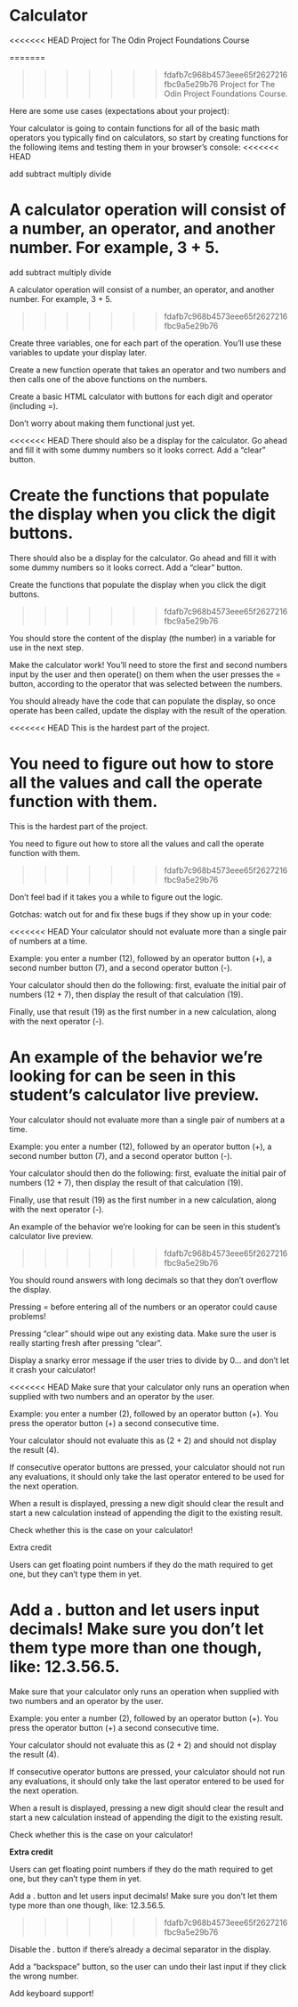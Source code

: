 # Calculator

<<<<<<< HEAD
Project for The Odin Project Foundations Course

=======
>>>>>>> fdafb7c968b4573eee65f2627216fbc9a5e29b76
Project for The Odin Project Foundations Course.

Here are some use cases (expectations about your project):

Your calculator is going to contain functions for all of the basic math operators you typically find on calculators, so start by creating functions for the following items and testing them in your browser’s console:
<<<<<<< HEAD

add subtract multiply divide

A calculator operation will consist of a number, an operator, and another number. For example, 3 + 5.
=======
  
  add
  subtract
  multiply
  divide
  
A calculator operation will consist of a number, an operator, and another number. For example, 3 + 5. 
>>>>>>> fdafb7c968b4573eee65f2627216fbc9a5e29b76

Create three variables, one for each part of the operation. You’ll use these variables to update your display later.

Create a new function operate that takes an operator and two numbers and then calls one of the above functions on the numbers.

Create a basic HTML calculator with buttons for each digit and operator (including =).

Don’t worry about making them functional just yet.

<<<<<<< HEAD
There should also be a display for the calculator. Go ahead and fill it with some dummy numbers so it looks correct. Add a “clear” button.

Create the functions that populate the display when you click the digit buttons.
=======
There should also be a display for the calculator. Go ahead and fill it with some dummy numbers so it looks correct.
Add a “clear” button.

Create the functions that populate the display when you click the digit buttons. 
>>>>>>> fdafb7c968b4573eee65f2627216fbc9a5e29b76

You should store the content of the display (the number) in a variable for use in the next step.

Make the calculator work! You’ll need to store the first and second numbers input by the user and then operate() on them when the user presses the = button, according to the operator that was selected between the numbers.

You should already have the code that can populate the display, so once operate has been called, update the display with the result of the operation.

<<<<<<< HEAD
This is the hardest part of the project.

You need to figure out how to store all the values and call the operate function with them.
=======
This is the hardest part of the project. 

You need to figure out how to store all the values and call the operate function with them. 
>>>>>>> fdafb7c968b4573eee65f2627216fbc9a5e29b76

Don’t feel bad if it takes you a while to figure out the logic.

Gotchas: watch out for and fix these bugs if they show up in your code:

<<<<<<< HEAD
Your calculator should not evaluate more than a single pair of numbers at a time.

Example: you enter a number (12), followed by an operator button (+), a second number button (7), and a second operator button (-).

Your calculator should then do the following: first, evaluate the initial pair of numbers (12 + 7), then display the result of that calculation (19).

Finally, use that result (19) as the first number in a new calculation, along with the next operator (-).

An example of the behavior we’re looking for can be seen in this student’s calculator live preview.
=======
  Your calculator should not evaluate more than a single pair of numbers at a time. 
  
  Example: you enter a number (12), followed by an operator button (+), a second number button (7), and a second operator button (-). 
  
  Your calculator should then do the following: first, evaluate the initial pair of numbers (12 + 7), then display the result of that calculation (19). 
  
  Finally, use that result (19) as the first number in a new calculation, along with the next operator (-). 
  
  An example of the behavior we’re looking for can be seen in this student’s calculator live preview.
>>>>>>> fdafb7c968b4573eee65f2627216fbc9a5e29b76

You should round answers with long decimals so that they don’t overflow the display.

Pressing = before entering all of the numbers or an operator could cause problems!

Pressing “clear” should wipe out any existing data. Make sure the user is really starting fresh after pressing “clear”.

Display a snarky error message if the user tries to divide by 0… and don’t let it crash your calculator!

<<<<<<< HEAD
Make sure that your calculator only runs an operation when supplied with two numbers and an operator by the user.

Example: you enter a number (2), followed by an operator button (+). You press the operator button (+) a second consecutive time.

Your calculator should not evaluate this as (2 + 2) and should not display the result (4).

If consecutive operator buttons are pressed, your calculator should not run any evaluations, it should only take the last operator entered to be used for the next operation.

When a result is displayed, pressing a new digit should clear the result and start a new calculation instead of appending the digit to the existing result.

Check whether this is the case on your calculator!

Extra credit

Users can get floating point numbers if they do the math required to get one, but they can’t type them in yet.

Add a . button and let users input decimals! Make sure you don’t let them type more than one though, like: 12.3.56.5.
=======
Make sure that your calculator only runs an operation when supplied with two numbers and an operator by the user. 

Example: you enter a number (2), followed by an operator button (+). You press the operator button (+) a second consecutive time. 

Your calculator should not evaluate this as (2 + 2) and should not display the result (4). 

If consecutive operator buttons are pressed, your calculator should not run any evaluations, it should only take the last operator entered to be used for the next operation.

When a result is displayed, pressing a new digit should clear the result and start a new calculation instead of appending the digit to the existing result. 

Check whether this is the case on your calculator!


**Extra credit**


Users can get floating point numbers if they do the math required to get one, but they can’t type them in yet. 

Add a . button and let users input decimals! Make sure you don’t let them type more than one though, like: 12.3.56.5. 
>>>>>>> fdafb7c968b4573eee65f2627216fbc9a5e29b76

Disable the . button if there’s already a decimal separator in the display.

Add a “backspace” button, so the user can undo their last input if they click the wrong number.

Add keyboard support!
